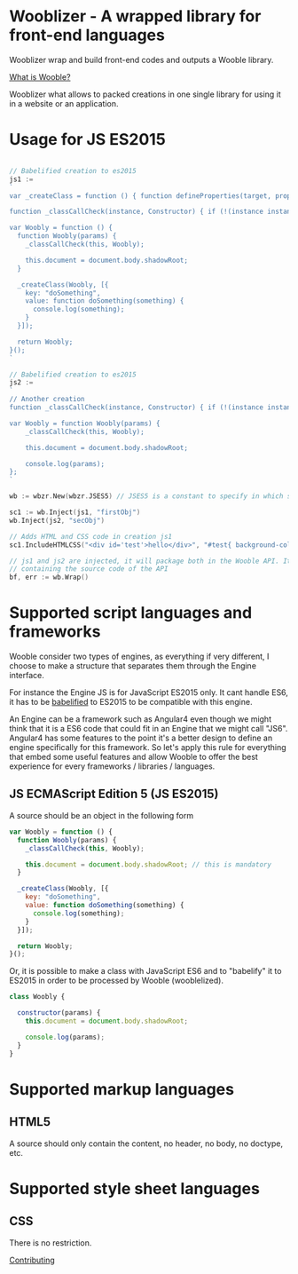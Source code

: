 # Wooblizer - A wrapped library for front-end languages

Wooblizer wrap and build front-end codes and outputs a Wooble library.

[What is Wooble?](https://github.com/woobleio/wooble/blob/master/doc/whitepaper.md)

Wooblizer what allows to packed creations in one single library for using it in a website or an application.

# Usage for JS ES2015

```go

// Babelified creation to es2015
js1 :=
`
var _createClass = function () { function defineProperties(target, props) { for (var i = 0; i < props.length; i++) { var descriptor = props[i]; descriptor.enumerable = descriptor.enumerable || false; descriptor.configurable = true; if ("value" in descriptor) descriptor.writable = true; Object.defineProperty(target, descriptor.key, descriptor); } } return function (Constructor, protoProps, staticProps) { if (protoProps) defineProperties(Constructor.prototype, protoProps); if (staticProps) defineProperties(Constructor, staticProps); return Constructor; }; }();

function _classCallCheck(instance, Constructor) { if (!(instance instanceof Constructor)) { throw new TypeError("Cannot call a class as a function"); } }

var Woobly = function () {
  function Woobly(params) {
    _classCallCheck(this, Woobly);

    this.document = document.body.shadowRoot;
  }

  _createClass(Woobly, [{
    key: "doSomething",
    value: function doSomething(something) {
      console.log(something);
    }
  }]);

  return Woobly;
}();
`

// Babelified creation to es2015
js2 :=
`
// Another creation
function _classCallCheck(instance, Constructor) { if (!(instance instanceof Constructor)) { throw new TypeError("Cannot call a class as a function"); } }

var Woobly = function Woobly(params) {
	_classCallCheck(this, Woobly);

	this.document = document.body.shadowRoot;

	console.log(params);
};
`

wb := wbzr.New(wbzr.JSES5) // JSES5 is a constant to specify in which standard or langage you want to build your Wooble

sc1 := wb.Inject(js1, "firstObj")
wb.Inject(js2, "secObj")

// Adds HTML and CSS code in creation js1
sc1.IncludeHTMLCSS("<div id='test'>hello</div>", "#test{ background-color: red; }")

// js1 and js2 are injected, it will package both in the Wooble API. It returns a buffer
// containing the source code of the API
bf, err := wb.Wrap()
```

# Supported script languages and frameworks

Wooble consider two types of engines, as everything if very different, I choose
to make a structure that separates them through the Engine interface.

For instance the Engine JS is for JavaScript ES2015 only. It cant handle ES6, it
has to be [babelified](https://babeljs.io/repl/) to ES2015 to be compatible with this engine.

An Engine can be a framework such as Angular4 even though we might think that it
is a ES6 code that could fit in an Engine that we might call "JS6". Angular4 has some
features to the point it's a better design to define an engine specifically for
this framework. So let's apply this rule for everything that embed some useful features
and allow Wooble to offer the best experience for every frameworks / libraries / languages.

## JS ECMAScript Edition 5 (JS ES2015)

A source should be an object in the following form

```js
var Woobly = function () {
  function Woobly(params) {
    _classCallCheck(this, Woobly);

    this.document = document.body.shadowRoot; // this is mandatory
  }

  _createClass(Woobly, [{
    key: "doSomething",
    value: function doSomething(something) {
      console.log(something);
    }
  }]);

  return Woobly;
}();
```

Or, it is possible to make a class with JavaScript ES6 and to "babelify" it to ES2015 in order to be processed by Wooble (wooblelized).

```js
class Woobly {

  constructor(params) {
    this.document = document.body.shadowRoot;

    console.log(params);
  }
}
```

# Supported markup languages

## HTML5

A source should only contain the content, no header, no body, no doctype, etc.

# Supported style sheet languages

## CSS

There is no restriction.

[Contributing](https://github.com/woobleio/wooblizer/blob/master/CONTRIBUTING.md)
